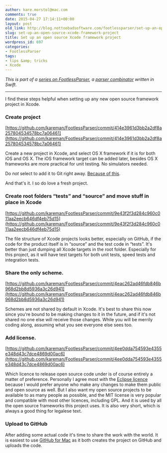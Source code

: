 ```yaml
---
author: kare.morstol@mac.com
comments: true
date: 2015-04-27 17:14:11+00:00
layout: post
old_link: http://blog.nottoobadsoftware.com/footlessparser/set-up-an-open-source-xcode-framework-project/
slug: set-up-an-open-source-xcode-framework-project
title: Set up an open source Xcode framework project
wordpress_id: 697
categories:
- FootlessParser
tags:
- tips &amp; tricks
- Xcode
---
```


_This is part of a [series on FootlessParser](footlessparser/), a [parser combinator](http://en.wikipedia.org/wiki/Parser_combinator) written in Swift._

* * *

I find these steps helpful when setting up any new open source framework project in Xcode.

### Create project

[https://github.com/kareman/FootlessParser/commit/414e3961d3bb2a2df8a257804534578bc7a06461](https://github.com/kareman/FootlessParser/commit/414e3961d3bb2a2df8a257804534578bc7a06461)

Create a new project in Xcode, and select OS X framework if it is for both iOS and OS X. The iOS framework target can be added later, besides OS X frameworks are more practical for unit testing. No simulators needed.

Do _not_ select to add it to Git right away. [Because of this](/2015/01/18/adding-an-xcode-project-to-git/).

And that's it. I so do love a fresh project.

### Create root folders “tests” and “source” and move stuff in place in Xcode

[https://github.com/kareman/FootlessParser/commit/9e43f2f3d284c960c011aa2eecb646df4eb75d15](https://github.com/kareman/FootlessParser/commit/9e43f2f3d284c960c011aa2eecb646df4eb75d15)

The file structure of Xcode projects looks better, especially on GitHub, if the code for the product itself is in “source” and the test code in “tests”. It's better than just dumping all Xcode targets in the root folder. Especially for this project, as it will have test targets for both unit tests, speed tests and integration tests.

### Share the only scheme.

[https://github.com/kareman/FootlessParser/commit/4eac262ad46fdb846b968d2bb8d5936a3c26d941](https://github.com/kareman/FootlessParser/commit/4eac262ad46fdb846b968d2bb8d5936a3c26d941)

Schemes are not shared by default in Xcode. It's best to share this now since you're bound to be making changes to it in the future, and if it's not shared no one else will receive those changes. While you will be merrily coding along, assuming what you see everyone else sees too.

### Add license.

[https://github.com/kareman/FootlessParser/commit/4ee0dda754593e4355e348d43c7dce4869d00ac6](https://github.com/kareman/FootlessParser/commit/4ee0dda754593e4355e348d43c7dce4869d00ac6)

Which licence to release open source code under is of course entirely a matter of preference. Personally I agree most with the [Eclipse licence](https://www.eclipse.org/legal/epl-v10.html) because I would prefer anyone who make any changes to make them public and open source as well. But I also want my open source projects to be available to as many people as possible, and the MIT license is very popular and compatible with most other licences, including GPL. And it is used by all the open source frameworks this project uses. It is also very short, which is always a good thing for legalese text.

### Upload to GitHub

After adding some actual code it's time to share the work with the world. It is easiest to use [GitHub for Mac](https://mac.github.com/index.html) as it both creates the project on GitHub and uploads the code.
